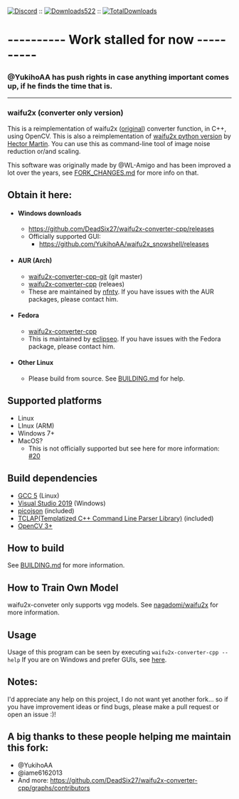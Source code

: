 [![Discord](https://img.shields.io/badge/Discord-Join-blue.svg)](https://discord.gg/jCAFvHM2WK) :: [![Downloads522](https://img.shields.io/github/downloads/DeadSix27/waifu2x-converter-cpp/latest/total.svg)](https://github.com/DeadSix27/waifu2x-converter-cpp/releases) :: [![TotalDownloads](https://img.shields.io/github/downloads/DeadSix27/waifu2x-converter-cpp/total.svg)](https://github.com/DeadSix27/waifu2x-converter-cpp/releases)

# ---------- Work stalled for now ----------
### @YukihoAA has push rights in case anything important comes up, if he finds the time that is.
---

### waifu2x (converter only version)

This is a reimplementation of waifu2x ([original](https://github.com/nagadomi/waifu2x)) converter function, in C++, using OpenCV.
This is also a reimplementation of [waifu2x python version](https://marcan.st/transf/waifu2x.py) by [Hector Martin](https://marcan.st/blog/).
You can use this as command-line tool of image noise reduction or/and scaling.

This software was originally made by @WL-Amigo and has been improved a lot over the years, see [FORK_CHANGES.md](FORK_CHANGES.md) for more info on that.

## Obtain it here:

- #### Windows downloads
  - https://github.com/DeadSix27/waifu2x-converter-cpp/releases
  - Officially supported GUI:
	  - https://github.com/YukihoAA/waifu2x_snowshell/releases

- #### AUR (Arch)
  - [waifu2x-converter-cpp-git](https://aur.archlinux.org/packages/waifu2x-converter-cpp-git/) (git master)
  - [waifu2x-converter-cpp](https://aur.archlinux.org/packages/waifu2x-converter-cpp/) (releaes)
  - These are maintained by [nfnty](https://aur.archlinux.org/account/nfnty). If you have issues with the AUR packages, please contact him.
  
- #### Fedora
  - [waifu2x-converter-cpp](https://apps.fedoraproject.org/packages/waifu2x-converter-cpp)
  - This is maintained by [eclipseo](https://fedoraproject.org/wiki/User:Eclipseo). If you have issues with the Fedora package, please contact him.
  
- ####  Other Linux
	 - Please build from source. See [BUILDING.md](BUILDING.md) for help.

## Supported platforms

 - Linux
 - LInux (ARM)
 - Windows 7+  
 - MacOS?
   - This is not officially supported but see here for more information: [#20](https://github.com/DeadSix27/waifu2x-converter-cpp/issues/20)
 
## Build dependencies

 - [GCC 5](https://gcc.gnu.org/) (Linux)
 - [Visual Studio 2019](https://visualstudio.microsoft.com/downloads/) (Windows)
 - [picojson](https://github.com/kazuho/picojson) (included)
 - [TCLAP(Templatized C++ Command Line Parser Library)](http://tclap.sourceforge.net/) (included)
 - [OpenCV 3+](https://opencv.org/releases.html)

## How to build

See [BUILDING.md](BUILDING.md) for more information.

## How to Train Own Model

waifu2x-conveter only supports vgg models.
See [nagadomi/waifu2x](https://github.com/nagadomi/waifu2x#train-your-own-model) for more information.

## Usage

Usage of this program can be seen by executing `waifu2x-converter-cpp --help`
If you are on Windows and prefer GUIs, see [here](#windows-downloads).

## Notes:

I'd appreciate any help on this project, I do not want yet another fork... so if you have improvement ideas or find bugs, please make a pull request or open an issue :)!

## A big thanks to these people helping me maintain this fork:

- @YukihoAA
- @iame6162013
- And more: https://github.com/DeadSix27/waifu2x-converter-cpp/graphs/contributors
